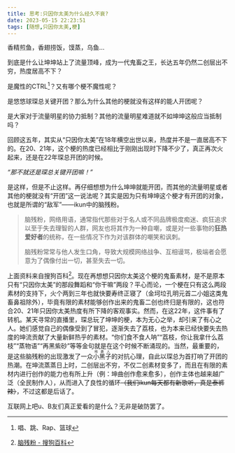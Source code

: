 ```yaml
---
title: 思考:只因你太美为什么经久不衰?
date: 2023-05-15 22:23:51
tags: [随想,只因你太美,梗]
---
```


香精煎鱼，香翅捞饭，馍蒸，乌鱼…

到底是什么让坤坤站上了流量顶峰，成为一代鬼畜之王，长达五年仍然二创层出不穷，热度居高不下？

是魔性的CTRL[^1]？又有哪个梗不魔性呢？

是悠悠球琛总关键开团？那么为什么其他的梗就没有这样的能人开团呢？

是大家对于流量明星的协力抵制？其他的流量明星难道就不如坤坤这般应当抵制吗？

回顾这五年，其实从“只因你太美”在18年横空出世以来，热度并不是一直居高不下的。在20、21年，这个梗的热度已经相比于刚刚出现时下降不少了，真正再次火起来，还是在22年琛总开团的时候。

*“那不就还是琛总关键开团嘛！”*

是这样，但是不止这样。再仔细想想为什么坤坤就能开团，而其他的流量明星或者其他的梗就没有“开团”这一说法呢？其实是因为只有坤坤这个梗才有开团的对象，也就是所谓的“敌军”——ikun中的脑残粉。

> 脑残粉，网络用语，通常指代那些对于名人或不同品牌极度痴迷、疯狂追求以至于失去理智的人群，网友也将其作为一种自嘲，或是对一些事物的**狂热爱好者**的统称，在一些情况下作为对该群体的嘲笑和讽刺。
> 
> 脑残粉常常与他人发生口角，导致大规模网络战争、互相谩骂，极端者会愿意为了偶像付出一切，甚至失去一切。

上面资料来自搜狗百科[^2]。现在再想想只因你太美这个梗的鬼畜素材，是不是原本只有“只因你太美”的那段舞蹈和“你干嘛”两段？平心而论，一个梗在只有这么两段素材的支持下，火个两到三年也就快要寿终正寝了（金坷垃孔明元首二小姐这类鬼畜鼻祖除外），毕竟有限的素材能够创作出来的鬼畜二创也终归是有限的，这也符合20、21年只因你太美热度有所下降的客观事实。然而，在这22年，这件事有了转机。某天寻常的直播里，琛总玩了坤坤的梗，本为无心之举，却引来了有心之人。她们感觉自己的偶像受到了冒犯，逐渐失去了荔枝，也为本来已经快要失去热度的坤流贡献了大量新鲜热乎的素材。“你们食不食人呐”“荔枝，你让我拿什么荔枝”“蒸物语”“再黑紫砂”等等金句就是在这个时候不断涌现的。当然，最重要的，是这些脑残粉的出现激发了一众<ruby>小<rp>（</rp><rt>纯</rt><rp>）</rp>黑<rp>（</rp><rt>鹿</rt><rp>）</rp>子<rp>（</rp><rt>人</rt><rp>）</rp></ruby>的对抗心理，自此以琛总为首打响了开团的热潮。在坤流蒸蒸日上时，二创层出不穷，不仅二创素材变多了，而且在有限的素材内进行创作的能力也有所上升（例：坤曲创作愈来愈多），创作主体也越来越广泛（全民制作人），从而进入了良性的循环<del>（我们ikun每天都有新歌听，真是泰裤辣）</del>，不过这都是后话了。

互联网上吧u、B友们真正爱看的是什么？无非是破防罢了。

[^1]: 唱、跳、Rap、篮球

[^2]: [脑残粉 - 搜狗百科](https://baike.sogou.com/v65172559.htm)
